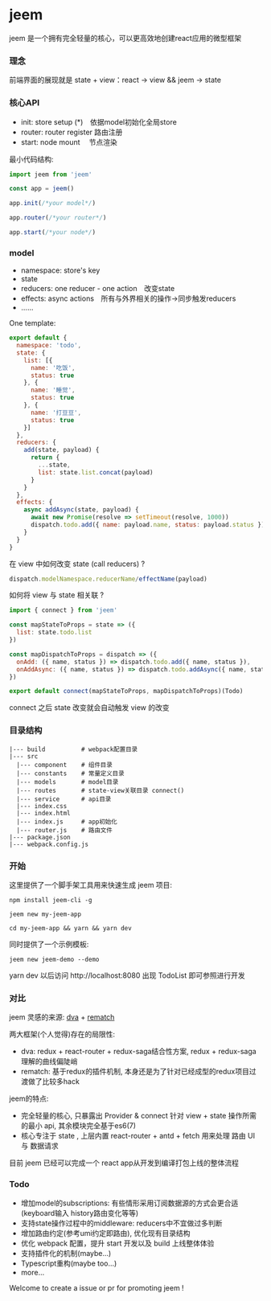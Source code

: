 # jeem
jeem 是一个拥有完全轻量的核心，可以更高效地创建react应用的微型框架

### 理念

前端界面的展现就是 state + view：react -> view &&  jeem -> state

### 核心API

- init: store setup (*)　依据model初始化全局store
- router: router register 路由注册
- start: node mount 　节点渲染

最小代码结构:

```js
import jeem from 'jeem'

const app = jeem()

app.init(/*your model*/)

app.router(/*your router*/)

app.start(/*your node*/)
```

### model

- namespace: store's key  
- state
- reducers: one reducer - one action　改变state
- effects: async actions　所有与外界相关的操作->同步触发reducers
- ......

One template:

```js
export default {
  namespace: 'todo',
  state: {
    list: [{
      name: '吃饭',
      status: true
    }, {
      name: '睡觉',
      status: true
    }, {
      name: '打豆豆',
      status: true
    }]
  },
  reducers: {
    add(state, payload) {
      return {
        ...state,
        list: state.list.concat(payload)
      }
    }
  },
  effects: {
    async addAsync(state, payload) {
      await new Promise(resolve => setTimeout(resolve, 1000))
      dispatch.todo.add({ name: payload.name, status: payload.status })
    }
  }
}
```

在 view 中如何改变 state (call reducers) ?

```js
dispatch.modelNamespace.reducerName/effectName(payload)
```

如何将 view 与 state 相关联 ?

```js
import { connect } from 'jeem'

const mapStateToProps = state => ({
  list: state.todo.list
})

const mapDispatchToProps = dispatch => ({
  onAdd: ({ name, status }) => dispatch.todo.add({ name, status }),
  onAddAsync: ({ name, status }) => dispatch.todo.addAsync({ name, status })
})

export default connect(mapStateToProps, mapDispatchToProps)(Todo)
```

connect 之后 state 改变就会自动触发 view 的改变

### 目录结构

```
|--- build          # webpack配置目录
|--- src
  |--- component    # 组件目录
  |--- constants    # 常量定义目录
  |--- models       # model目录
  |--- routes       # state-view关联目录 connect()
  |--- service      # api目录
  |--- index.css
  |--- index.html
  |--- index.js     # app初始化
  |--- router.js    # 路由文件
|--- package.json
|--- webpack.config.js
```



### 开始

这里提供了一个脚手架工具用来快速生成 jeem 项目:

```
npm install jeem-cli -g

jeem new my-jeem-app

cd my-jeem-app && yarn && yarn dev
```

同时提供了一个示例模板:

```
jeem new jeem-demo --demo
```

yarn dev 以后访问 http://localhost:8080 出现 TodoList 即可参照进行开发

### 对比

jeem 灵感的来源: [dva](https://github.com/dvajs/dva) + [rematch](https://github.com/rematch/rematch)

两大框架(个人觉得)存在的局限性:

- dva: redux + react-router + redux-saga结合性方案, redux + redux-saga 理解的曲线偏陡峭
- rematch: 基于redux的插件机制, 本身还是为了针对已经成型的redux项目过渡做了比较多hack

jeem的特点:

- 完全轻量的核心, 只暴露出 Provider & connect 针对 view + state 操作所需的最小 api, 其余模块完全基于es6(7)
- 核心专注于 state , 上层内置 react-router + antd + fetch 用来处理 路由 UI 与 数据请求

目前 jeem 已经可以完成一个 react app从开发到编译打包上线的整体流程

### Todo

- 增加model的subscriptions: 有些情形采用订阅数据源的方式会更合适(keyboard输入 history路由变化等等)
- 支持state操作过程中的middleware: reducers中不宜做过多判断
- 增加路由约定(参考umi约定即路由), 优化现有目录结构
- 优化 webpack 配置，提升 start 开发以及 build 上线整体体验
- 支持插件化的机制(maybe...)
- Typescript重构(maybe too...)
- more...

Welcome to create a issue or pr for promoting jeem !